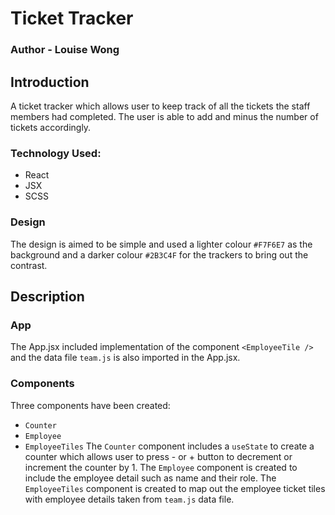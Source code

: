 # Ticket Tracker 
### Author - Louise Wong

## Introduction
A ticket tracker which allows user to keep track of all the tickets the staff members had completed. The user is able to add and minus the number of tickets accordingly. 

### Technology Used:
- React
- JSX
- SCSS

### Design
The design is aimed to be simple and used a lighter colour `#F7F6E7` as the background and a darker colour `#2B3C4F` for the trackers to bring out the contrast.

## Description
### App
The App.jsx included implementation of the component `<EmployeeTile />` and the data file `team.js` is also imported in the App.jsx.

### Components
Three components have been created:
- `Counter`
- `Employee`
- `EmployeeTiles`
The `Counter` component includes a `useState` to create a counter which allows user to press - or + button to decrement or increment the counter by 1.
The `Employee` component is created to include the employee detail such as name and their role. The `EmployeeTiles` component is created to map out the employee ticket tiles with employee details taken from `team.js` data file.

